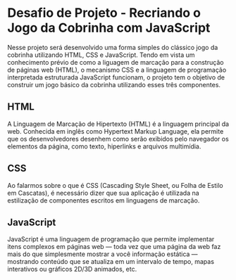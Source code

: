 # Desafio de Projeto - Recriando o Jogo da Cobrinha com JavaScript

Nesse projeto será desenvolvido uma forma simples do clássico jogo da cobrinha utilizando HTML, CSS e JavaScript. Tendo em vista um conhecimento prévio de como a liguagem de marcação para a construção de páginas web (HTML), o mecanismo CSS e a linguagem de programação interpretada estruturada JavaScript funcionam, o projeto tem o objetivo de construir um jogo básico da cobrinha utilizando esses três componentes.

## HTML

A Linguagem de Marcação de Hipertexto (HTML) é a linguagem principal da web. Conhecida em inglês como Hypertext Markup Language, ela permite que os desenvolvedores desenhem como serão exibidos pelo navegador os elementos da página, como texto, hiperlinks e arquivos multimídia.

## CSS

Ao falarmos sobre o que é CSS (Cascading Style Sheet, ou Folha de Estilo em Cascatas), é necessário dizer que sua aplicação é utilizada na estilização de componentes escritos em linguagens de marcação.

## JavaScript

JavaScript é uma linguagem de programação que permite implementar itens complexos em páginas web — toda vez que uma página da web faz mais do que simplesmente mostrar a você informação estática — mostrando conteúdo que se atualiza em um intervalo de tempo, mapas interativos ou gráficos 2D/3D animados, etc.
